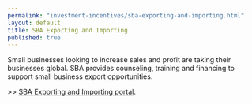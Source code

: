```yaml
---
permalink: "investment-incentives/sba-exporting-and-importing.html"
layout: default
title: SBA Exporting and Importing
published: true
---
```


<P class="menu_item_description description">Small businesses looking to increase sales and profit are taking their businesses global. SBA provides counseling, training and financing to support small business export opportunities.&nbsp; </p>
<P class="menu_item_description description">&gt;&gt; <A href="http://www.sba.gov/category/navigation-structure/starting-managing-business/managing-business/exporting-importing">SBA Exporting and Importing portal</a>.</p>